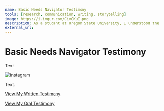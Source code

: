 ```yaml
---
name: Basic Needs Navigator Testimony
tools: [research, communication, writing, storytelling]
image: https://i.imgur.com/CivCKuI.png
description: As a student at Oregon State University, I understood the impact our Basic Needs Navigator makes on our education, and I wanted to ensure that this service is available to all students. Knowing this, I decided to testify in support of HB 2835 in front of the House Education Committee.
external_url: 
---
```


# Basic Needs Navigator Testimony


Text.


![instagram](https://experience.oregonstate.edu/sites/experience.oregonstate.edu/files/feature-story/dsc_2857.jpg)


Text.


<p class="text-center">

<a class="btn btn-outline-primary" href="https://olis.oregonlegislature.gov/liz/2021R1/Downloads/PublicTestimonyDocument/3276" target="_blank" role="button">View My Written Testimony</a> 

<a class="btn btn-outline-primary" href="https://olis.oregonlegislature.gov/liz/2021R1/Downloads/PublicTestimonyDocument/3276" target="_blank" role="button">View My Oral Testimony</a> 
  
</p>
